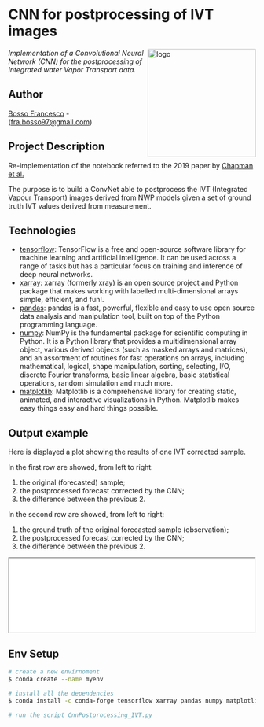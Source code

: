 # CNN for postprocessing of IVT images
<img align="right" src="https://i.ibb.co/NspjQxV/logo.webp" alt="logo" width="220">

*Implementation of a Convolutional Neural Network (CNN) for the postprocessing of Integrated water Vapor Transport data.*

## Author
[Bosso Francesco](https://github.com/FBosso) - (fra.bosso97@gmail.com)


## Project Description
Re-implementation of the notebook referred to the 2019 paper by [Chapman et al.](https://agupubs.onlinelibrary.wiley.com/doi/full/10.1029/2019GL083662)

The purpose is to build a ConvNet able to postprocess the IVT (Integrated Vapour Transport)
images derived from NWP models given a set of ground truth IVT values derived from measurement.


## Technologies
+ [tensorflow](https://www.tensorflow.org/): TensorFlow is a free and open-source software library for machine learning and artificial intelligence. It can be used across a range of tasks but has a particular focus on training and inference of deep neural networks.
+ [xarray](https://docs.xarray.dev/en/stable/): xarray (formerly xray) is an open source project and Python package that makes working with labelled multi-dimensional arrays simple, efficient, and fun!.
+ [pandas](https://pandas.pydata.org/): pandas is a fast, powerful, flexible and easy to use open source data analysis and manipulation tool, built on top of the Python programming language.
+ [numpy](https://numpy.org/doc/stable/index.html): NumPy is the fundamental package for scientific computing in Python. It is a Python library that provides a multidimensional array object, various derived objects (such as masked arrays and matrices), and an assortment of routines for fast operations on arrays, including mathematical, logical, shape manipulation, sorting, selecting, I/O, discrete Fourier transforms, basic linear algebra, basic statistical operations, random simulation and much more.
+ [matplotlib](https://matplotlib.org/): Matplotlib is a comprehensive library for creating static, animated, and interactive visualizations in Python. Matplotlib makes easy things easy and hard things possible.

## Output example
Here is displayed a plot showing the results of one IVT corrected sample.

In the first row are showed, from left to right: 
1. the original (forecasted) sample;
2. the postprocessed forecast corrected by the CNN;
3. the difference between the previous 2.

In the second row are showed, from left to right:
1. the ground truth of the original forecasted sample (observation);
2. the postprocessed forecast corrected by the CNN;
3. the difference between the previous 2.

<iframe src="plot.pdf" width="500"></iframe>

  
## Env Setup

```bash
# create a new envirnoment
$ conda create --name myenv

# install all the dependencies
$ conda install -c conda-forge tensorflow xarray pandas numpy matplotlib

# run the script CnnPostprocessing_IVT.py

```
